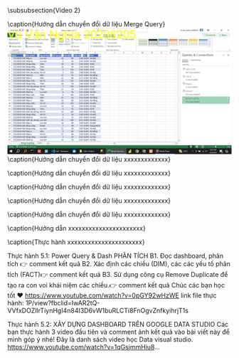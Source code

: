 \subsubsection{Video 2}

\caption{Hướng dẫn chuyển đổi dữ liệu Merge Query}
![alt text](image.png)
\caption{Hướng dẫn chuyển đổi dữ liệu xxxxxxxxxxxxx}

<!-- 9p17 -->

\caption{Hướng dẫn chuyển đổi dữ liệu xxxxxxxxxxxxx}

\caption{Hướng dẫn chuyển đổi dữ liệu xxxxxxxxxxxxx}

\caption{Hướng dẫn chuyển đổi dữ liệu xxxxxxxxxxxxx}

\caption{Hướng dẫn chuyển đổi dữ liệu xxxxxxxxxxxxx}

<!--  -->

\caption{Hướng dẫn xxxxxxxxxxxxxxxxxxxxxx}

\caption{Thực hành xxxxxxxxxxxxxxxxxxxxxx}

<!--  -->
<!--  -->
<!--  -->
<!--  -->
<!--  -->
<!--  -->
<!--  -->
<!--  -->
<!--  -->
<!--  -->
<!--  -->

Thực hành 5.1: Power Query & Dash
PHÂN TÍCH
B1. Đọc dashboard, phân tích 👉 comment kết quả
B2. Xác định các chiều (DIM), các các yếu tố phân tích (FACT)👉 comment kết quả
B3. Sử dụng công cụ Remove Duplicate để tạo ra con voi khái niệm các chiều.👉 comment kết quả
Chúc các bạn học tốt ❤
https://www.youtube.com/watch?v=0pGY92wHzWE
link file thực hành:
1P/view?fbclid=IwAR2tQ-VVfxDOZlIrTiynHgI4n84I3D6vW1buRLCTi8FnOgvZnfkyihrjT1s

<!--  -->

Thực hành 5.2: XÂY DỰNG DASHBOARD TRÊN GOOGLE DATA STUDIO
Các bạn thực hành 3 video đầu tiên và comment ảnh kết quả vào bài viết này để mình góp ý nhé!
Đây là danh sách video học Data visual studio.
https://www.youtube.com/watch?v=1qGsjmmHiu8...

